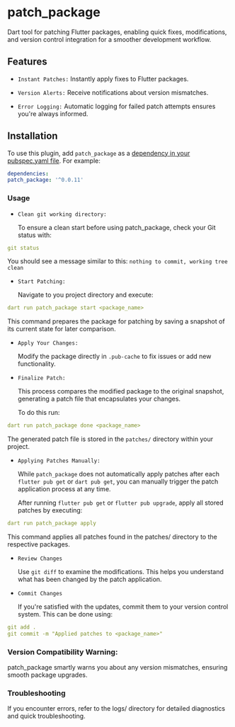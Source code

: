 # patch_package

Dart tool for patching Flutter packages, enabling quick fixes, modifications, and version control integration for a smoother development workflow.

##  Features
* `Instant Patches:` Instantly apply fixes to Flutter packages.

* `Version Alerts:` Receive notifications about version mismatches.

* `Error Logging:` Automatic logging for failed patch attempts ensures you're always informed.


## Installation
  To use this plugin, add `patch_package` as a [dependency in your pubspec.yaml file](https://flutter.io/platform-plugins/). For example:

```yaml
dependencies:
patch_package: '^0.0.11'
```


### Usage


* `Clean git working directory:`

    To ensure a clean start before using patch_package, check your Git status with:

```yaml
git status
```

You should see a message similar to this: `nothing to commit, working tree clean`



* `Start Patching:`

    Navigate to you project directory and execute:

```yaml
dart run patch_package start <package_name>
```

This command prepares the package for patching by saving a snapshot of its current state for later comparison.


* `Apply Your Changes:`

    Modify the package directly in `.pub-cache` to fix issues or add new functionality.


* `Finalize Patch:`

    This process compares the modified package to the original snapshot, generating a patch file that encapsulates your changes.

    To do this run:

```yaml
dart run patch_package done <package_name>
```

The generated patch file is stored in the `patches/` directory within your project. 


* `Applying Patches Manually:`

    While `patch_package` does not automatically apply patches after each `flutter pub get` or `dart pub get`, you can manually trigger the patch application process at any time. 

   After running `flutter pub get` or `flutter pub upgrade`, apply all stored patches by executing:

```yaml
dart run patch_package apply
```

This command applies all patches found in the patches/ directory to the respective packages.




* `Review Changes`

    Use `git diff` to examine the modifications. This helps you understand what has been changed by the patch application.


* `Commit Changes`

    If you're satisfied with the updates, commit them to your version control system. This can be done using:


```yaml
git add .
git commit -m "Applied patches to <package_name>"

```


### Version Compatibility Warning:
  patch_package smartly warns you about any version mismatches, ensuring smooth package upgrades.


### Troubleshooting
  If you encounter errors, refer to the logs/ directory for detailed diagnostics and quick troubleshooting.